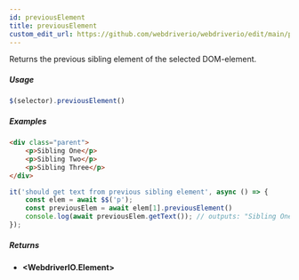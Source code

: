 ```yaml
---
id: previousElement
title: previousElement
custom_edit_url: https://github.com/webdriverio/webdriverio/edit/main/packages/webdriverio/src/commands/element/previousElement.ts
---
```


Returns the previous sibling element of the selected DOM-element.

##### Usage

```js
$(selector).previousElement()
```

##### Examples

```html title="index.html"
<div class="parent">
    <p>Sibling One</p>
    <p>Sibling Two</p>
    <p>Sibling Three</p>
</div>
```

```js title="previousElement.js"
it('should get text from previous sibling element', async () => {
    const elem = await $$('p');
    const previousElem = await elem[1].previousElement()
    console.log(await previousElem.getText()); // outputs: "Sibling One"
});
```

##### Returns

- **&lt;WebdriverIO.Element&gt;**
    

